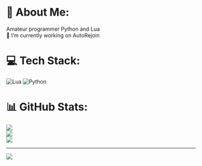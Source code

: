 # 💫 About Me:
Amateur programmer Python and Lua<br>🔭 I’m currently working on AutoRejoin<br>


# 💻 Tech Stack:
![Lua](https://img.shields.io/badge/lua-%232C2D72.svg?style=for-the-badge&logo=lua&logoColor=white) ![Python](https://img.shields.io/badge/python-3670A0?style=for-the-badge&logo=python&logoColor=ffdd54)
# 📊 GitHub Stats:
![](https://github-readme-stats.vercel.app/api?username=Devix7&theme=merko&hide_border=false&include_all_commits=false&count_private=false)<br/>
![](https://github-readme-streak-stats.herokuapp.com/?user=Devix7&theme=merko&hide_border=false)<br/>
![](https://github-readme-stats.vercel.app/api/top-langs/?username=Devix7&theme=merko&hide_border=false&include_all_commits=false&count_private=false&layout=compact)

---
[![](https://visitcount.itsvg.in/api?id=Devix7&icon=3&color=8)](https://visitcount.itsvg.in)

<!-- Proudly created with GPRM ( https://gprm.itsvg.in ) -->
